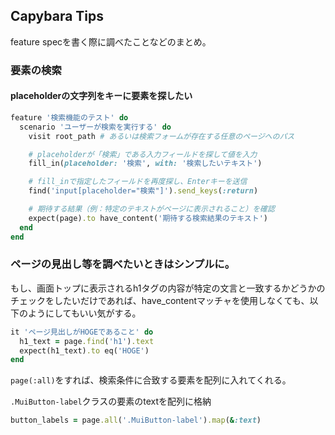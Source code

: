 ## Capybara Tips
feature specを書く際に調べたことなどのまとめ。

### 要素の検索
#### placeholderの文字列をキーに要素を探したい
```ruby
feature '検索機能のテスト' do
  scenario 'ユーザーが検索を実行する' do
    visit root_path # あるいは検索フォームが存在する任意のページへのパス

    # placeholderが「検索」である入力フィールドを探して値を入力
    fill_in(placeholder: '検索', with: '検索したいテキスト')

    # fill_inで指定したフィールドを再度探し、Enterキーを送信
    find('input[placeholder="検索"]').send_keys(:return)

    # 期待する結果（例：特定のテキストがページに表示されること）を確認
    expect(page).to have_content('期待する検索結果のテキスト')
  end
end
```

### ページの見出し等を調べたいときはシンプルに。
もし、画面トップに表示されるh1タグの内容が特定の文言と一致するかどうかのチェックをしたいだけであれば、have_contentマッチャを使用しなくても、以下のようにしてもいい気がする。

```ruby
it 'ページ見出しがHOGEであること' do
  h1_text = page.find('h1').text
  expect(h1_text).to eq('HOGE')
end
```

`page(:all)`をすれば、検索条件に合致する要素を配列に入れてくれる。

`.MuiButton-label`クラスの要素のtextを配列に格納
```ruby
button_labels = page.all('.MuiButton-label').map(&:text)
```

